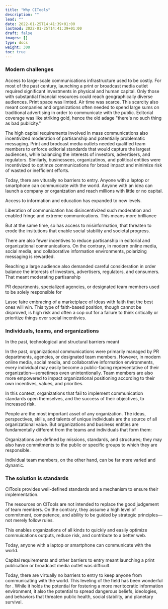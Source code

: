 ```yaml
---
title: "Why CITools"
description: ""
lead: ""
date: 2022-01-25T14:41:39+01:00
lastmod: 2022-01-25T14:41:39+01:00
draft: false
images: []
type: docs
weight: 300
toc: true
---
```


### Modern challenges

Access to large-scale communications infrastructure used to be costly. For most of the past century, launching a print or broadcast media outlet required significant investments in physical and human capital. Only those with substantial financial resources could reach geographically diverse audiences. Print space was limted. Air time was scarce. This scarcity also meant companies and organizations often needed to spend large sums on traditional advertising in order to communicate with the public. Editorial coverage was like striking gold, hence the old adage "there's no such thing as bad publicity."

The high capital requirements involved in mass communications also incentivized moderation of partisanship and potentially problematic messaging. Print and brodcast media outlets needed qualified team members to enforce editorial standards that would capture the largest audiences, while balancing the interests of investors, advertisers, and regulators. Similarly, businessees, organizatinos, and political entities were incentivized to optimze communications for broad impact and minimize risk of wasted or inefficient efforts.

Today, there are viturally no barriers to entry. Anyone with a laptop or smartphone can communicate with the world. Anyone with an idea can launch a company or organization and reach millions with little or no capital.

Access to information and education has expanded to new levels. 

Liberation of communication has disincentivized such moderation and enabled fringe and extreme communications. This means more brilliance 

But at the same time, so has access to misinformation, that threaten to erode the insitutions that enable social stability and societal progress.

There are also fewer incentives to reduce partisanship in editorial and organizational communications. On the contrary, in modern online media, social media, and collaborative information environments, polarizing messaging is rewarded. 

Reaching a large audience also demanded careful consideration in order balance the interests of investors, advertisers, regulators, and consumers. That meant moderating partisanship 

PR departments, specialized agencies, or designated team members used to be solely responsible for 

Lasse faire embracing of a marketplace of ideas with faith that the best ones will win. This type of faith-based position, though cannot be disproved, is high risk and often a cop out for a failure to think critically or prioritize things over social incentivies. 

### Individuals, teams, and organizations

In the past, technological and structural barriers meant 

In the past, organizational communications were primarily managed by PR departments, agencies, or designated team members. However, in modern online media, social media, and collaborative information environments, every individual may easily become a public-facing representative of their organization—sometimes even unintentionally. Team members are also more empowered to impact organizational positioning according to their own incentives, values, and priorities.

In this context, organizations that fail to implement communication standards open themselves, and the success of their objectives, to increased risk.

People are the most important asset of any organization. The ideas, perspectives, skills, and talents of unique individuals are the source of all organizational value. But organizations and business entities are fundamentally different from the teams and individuals that form them:

Organizations are defined by missions, standards, and structures; they may also have commitments to the public or specific groups to which they are responsible.

Individual team members, on the other hand, can be far more varied and dynamic.



### The solution is standards
CITools provides well-defined standards and a mechanism to ensure their implementation. 

The resources on CITools are not intended to replace the good judgement of team members. On the contrary, they assume a high level of commitment, competence, and ability to be guided by strategic principles—not merely follow rules.

This enables organizations of all kinds to quickly and easily optimize commuications outputs, reduce risk, and contribute to a better web.



 Today, anyone with a laptop or smartphone can communicate with the world. 

Capital requirements and other barriers to entry meant launching a print publication or broadcast media outlet was difficult.  

Today, there are virtually no barriers to entry to keep anyone from communicating with the world. This leveling of the field has been wonderful for . While it holds the potential for fostering a more meritocratic information environment, it also the potential to spread dangerous beliefs, ideologies, and behaviors that threaten public health, social stability, and planetary survival. 
